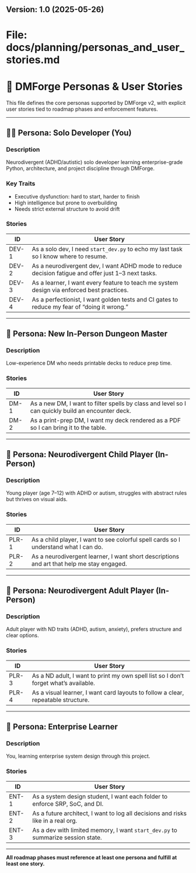 ## Version: 1.0 (2025-05-26)

# File: docs/planning/personas_and_user_stories.md

# 👥 DMForge Personas & User Stories

This file defines the core personas supported by DMForge v2, with explicit user stories tied to roadmap phases and enforcement features.

---

## 🧑‍💻 Persona: Solo Developer (You)

### Description  
Neurodivergent (ADHD/autistic) solo developer learning enterprise-grade Python, architecture, and project discipline through DMForge.

### Key Traits
- Executive dysfunction: hard to start, harder to finish
- High intelligence but prone to overbuilding
- Needs strict external structure to avoid drift

### Stories
| ID | User Story |
|----|------------|
| DEV-1 | As a solo dev, I need `start_dev.py` to echo my last task so I know where to resume. |
| DEV-2 | As a neurodivergent dev, I want ADHD mode to reduce decision fatigue and offer just 1–3 next tasks. |
| DEV-3 | As a learner, I want every feature to teach me system design via enforced best practices. |
| DEV-4 | As a perfectionist, I want golden tests and CI gates to reduce my fear of “doing it wrong.” |

---

## 🎲 Persona: New In-Person Dungeon Master

### Description  
Low-experience DM who needs printable decks to reduce prep time.

### Stories
| ID | User Story |
|----|------------|
| DM-1 | As a new DM, I want to filter spells by class and level so I can quickly build an encounter deck. |
| DM-2 | As a print-prep DM, I want my deck rendered as a PDF so I can bring it to the table. |

---

## 👧 Persona: Neurodivergent Child Player (In-Person)

### Description  
Young player (age 7–12) with ADHD or autism, struggles with abstract rules but thrives on visual aids.

### Stories
| ID | User Story |
|----|------------|
| PLR-1 | As a child player, I want to see colorful spell cards so I understand what I can do. |
| PLR-2 | As a neurodivergent learner, I want short descriptions and art that help me stay engaged. |

---

## 🧙 Persona: Neurodivergent Adult Player (In-Person)

### Description  
Adult player with ND traits (ADHD, autism, anxiety), prefers structure and clear options.

### Stories
| ID | User Story |
|----|------------|
| PLR-3 | As a ND adult, I want to print my own spell list so I don’t forget what’s available. |
| PLR-4 | As a visual learner, I want card layouts to follow a clear, repeatable structure. |

---

## 🧱 Persona: Enterprise Learner

### Description  
You, learning enterprise system design through this project.

### Stories
| ID | User Story |
|----|------------|
| ENT-1 | As a system design student, I want each folder to enforce SRP, SoC, and DI. |
| ENT-2 | As a future architect, I want to log all decisions and risks like in a real org. |
| ENT-3 | As a dev with limited memory, I want `start_dev.py` to summarize session state. |

---

**All roadmap phases must reference at least one persona and fulfill at least one story.**
